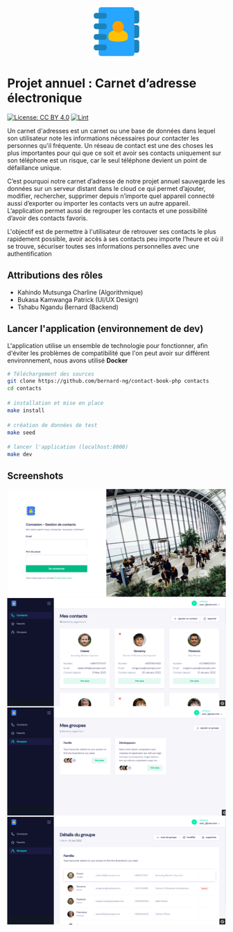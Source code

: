 <p align="center">
<img src="public/images/logo_icon.png" alt="drawing" width="120"/>
</p>

# Projet annuel : Carnet d’adresse électronique

[![License: CC BY 4.0](https://img.shields.io/badge/License-CC_BY_4.0-lightgrey.svg)](https://creativecommons.org/licenses/by/4.0/)
[![Lint](https://github.com/bernard-ng/contact-book-php/actions/workflows/lint.yaml/badge.svg)](https://github.com/bernard-ng/contact-book-php/actions/workflows/lint.yaml)

Un carnet d'adresses est un carnet ou une base de données dans lequel son utilisateur note les informations nécessaires pour contacter les personnes qu'il fréquente. Un réseau de contact est une des choses les plus importantes pour qui que ce soit et avoir ses contacts uniquement sur son téléphone est un risque, car le seul téléphone devient un point de défaillance unique.

C’est pourquoi notre carnet d’adresse de notre projet annuel sauvegarde les données sur un serveur distant dans le cloud ce qui permet d’ajouter, modifier, rechercher, supprimer depuis n’importe quel appareil connecté aussi d’exporter ou importer les contacts vers un autre appareil. L’application permet aussi de regrouper les contacts et une possibilité d’avoir des contacts favoris.

L'objectif est de permettre à l'utilisateur de retrouver ses contacts le plus rapidement possible, avoir accès à ses contacts peu importe l’heure et où il se trouve, sécuriser toutes ses informations personnelles avec une authentification

## Attributions des rôles

- Kahindo Mutsunga Charline (Algorithmique)
- Bukasa Kamwanga Patrick (UI/UX Design)
- Tshabu Ngandu Bernard (Backend)


## Lancer l'application (environnement de dev)
L'application utilise un ensemble de technologie pour fonctionner, afin d'éviter les problèmes de compatibilité que l'on peut avoir sur différent environnement, nous avons utilisé **Docker**

```bash
# Téléchargement des sources
git clone https://github.com/bernard-ng/contact-book-php contacts
cd contacts

# installation et mise en place
make install

# création de données de test
make seed

# lancer l'application (localhost:8000)
make dev
```

## Screenshots

![login](.github/screenshots/contact-book-4.png)
![contact page](.github/screenshots/contact-book-1.png)
![groupe page](.github/screenshots/contact-book-2.png)
![group single page](.github/screenshots/contact-book-3.png)
